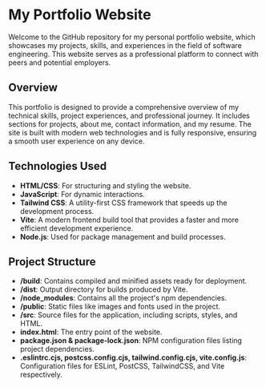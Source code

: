 # My Portfolio Website

Welcome to the GitHub repository for my personal portfolio website, which showcases my projects, skills, and experiences in the field of software engineering. This website serves as a professional platform to connect with peers and potential employers.

## Overview

This portfolio is designed to provide a comprehensive overview of my technical skills, project experiences, and professional journey. It includes sections for projects, about me, contact information, and my resume. The site is built with modern web technologies and is fully responsive, ensuring a smooth user experience on any device.

## Technologies Used

- **HTML/CSS**: For structuring and styling the website.
- **JavaScript**: For dynamic interactions.
- **Tailwind CSS**: A utility-first CSS framework that speeds up the development process.
- **Vite**: A modern frontend build tool that provides a faster and more efficient development experience.
- **Node.js**: Used for package management and build processes.

## Project Structure

- **/build**: Contains compiled and minified assets ready for deployment.
- **/dist**: Output directory for builds produced by Vite.
- **/node_modules**: Contains all the project's npm dependencies.
- **/public**: Static files like images and fonts used in the project.
- **/src**: Source files for the application, including scripts, styles, and HTML.
- **index.html**: The entry point of the website.
- **package.json & package-lock.json**: NPM configuration files listing project dependencies.
- **.eslintrc.cjs, postcss.config.cjs, tailwind.config.cjs, vite.config.js**: Configuration files for ESLint, PostCSS, TailwindCSS, and Vite respectively.

